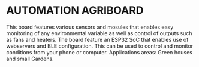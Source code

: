 # AUTOMATION AGRIBOARD
This board features various sensors and mosules that enables easy monitoring of any environmental variable as well as control of outputs such as fans and heaters.
The board feature an ESP32 SoC that enables use of webservers and BLE configuration. This can be used to control and monitor conditions from your phone or computer.
Applications areas: Green houses and small Gardens.
